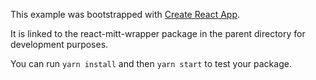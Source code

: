 This example was bootstrapped with [Create React App](https://github.com/facebook/create-react-app).

It is linked to the react-mitt-wrapper package in the parent directory for development purposes.

You can run `yarn install` and then `yarn start` to test your package.
